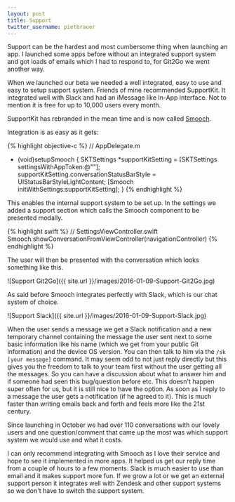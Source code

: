 ```yaml
---
layout: post
title: Support
twitter_username: pietbrauer
---
```


Support can be the hardest and most cumbersome thing when launching an app. I launched some apps before without an integrated support system and got loads of emails which I had to respond to, for Git2Go we went another way.



When we launched our beta we needed a well integrated, easy to use and easy to setup support system. Friends of mine recommended SupportKit. It integrated well with Slack and had an iMessage like In-App interface. Not to mention it is free for up to 10,000 users every month.

SupportKit has rebranded in the mean time and is now called [Smooch](https://smooch.io). 

Integration is as easy as it gets:

{% highlight objective-c %}
// AppDelegate.m
- (void)setupSmooch {
    SKTSettings *supportKitSetting = [SKTSettings settingsWithAppToken:@""];
    supportKitSetting.conversationStatusBarStyle = UIStatusBarStyleLightContent;
    [Smooch initWithSettings:supportKitSetting];
}
{% endhighlight %}

This enables the internal support system to be set up. In the settings we added a support section which calls the Smooch component to be presented modally.

{% highlight swift %}
// SettingsViewController.swift
Smooch.showConversationFromViewController(navigationController)
{% endhighlight %}

The user will then be presented with the conversation which looks something like this.

![Support Git2Go]({{ site.url }}/images/2016-01-09-Support-Git2Go.jpg)

As said before Smooch integrates perfectly with Slack, which is our chat system of choice.

![Support Slack]({{ site.url }}/images/2016-01-09-Support-Slack.jpg)

When the user sends a message we get a Slack notification and a new temporary channel containing the message the user sent next to some basic information like his name (which we get from your public Git information) and the device OS version. You can then talk to him via the `/sk [your message]` command. It may seem odd to not just reply directly but this gives you the freedom to talk to your team first without the user getting all the messages. So you can have a discussion about what to answer him and if someone had seen this bug/question before etc.
This doesn't happen super often for us, but it is still nice to have the option.
As soon as I reply to a message the user gets a notification (if he agreed to it). This is much faster than writing emails back and forth and feels more like the 21st century.

Since launching in October we had over 110 conversations with our lovely users and one question/comment that came up the most was which support system we would use and what it costs.

I can only recommend integrating with Smooch as I love their service and hope to see it implemented in more apps. It helped us get our reply time from a couple of hours to a few moments. Slack is much easier to use than email and it makes support more fun. If we grow a lot or we get an external support person it integrates well with Zendesk and other support systems so we don't have to switch the support system.